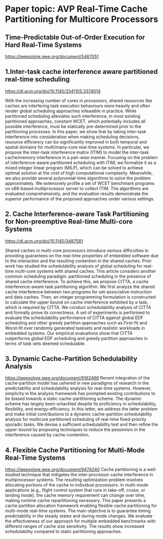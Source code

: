 # Paper topic:  AVP Real-Time Cache Partitioning for Multicore Processors

## Time-Predictable Out-of-Order Execution for Hard Real-Time Systems
https://ieeexplore.ieee.org/document/5467051

## 1.Inter-task cache interference aware partitioned real-time scheduling
https://dl.acm.org/doi/10.1145/3341105.3374014

With the increasing number of cores in processors, shared resources like caches are interfering task execution behaviours more heavily and often render global scheduling approaches infeasible in practice. While partitioned scheduling alleviates such interference, in most existing partitioned approaches, constant WCET, which potentially includes all possible interference, must be statically pre-determined prior to the partitioning processes. In this paper, we show that by taking inter-task interference into consideration when making scheduling decisions, resource efficiency can be significantly improved in both temporal and spatial domains for multi/many-core real-time systems. In particular, we propose the inter-task interference matrix (ITIM) to model the inter-task cache/memory interference in a pair-wise manner. Focusing on the problem of interference-aware partitioned scheduling with ITIM, we formalize it as a mixed integer linear program (MILP), which can be solved to achieve optimal solution at the cost of high computational complexity. Meanwhile, we also provide several polynomial-time algorithms to solve the problem approximately. We extensively profile a set of WCET benchmark programs on x86-based multiprocessor server to collect ITIM. The algorithms are evaluated comprehensively, and the evaluation results demonstrate the superior performance of the proposed approaches under various settings.


## 2. Cache Interference-aware Task Partitioning for Non-preemptive Real-time Multi-core Systems
https://dl.acm.org/doi/10.1145/3487581

Shared caches in multi-core processors introduce serious difficulties in providing guarantees on the real-time properties of embedded software due to the interaction and the resulting contention in the shared caches. Prior work has studied the schedulability analysis of global scheduling for real-time multi-core systems with shared caches. This article considers another common scheduling paradigm: partitioned scheduling in the presence of shared cache interference. To achieve this, we propose CITTA, a cache interference-aware task partitioning algorithm. We first analyze the shared cache interference between two programs for set-associative instruction and data caches. Then, an integer programming formulation is constructed to calculate the upper bound on cache interference exhibited by a task, which is required by CITTA. We conduct schedulability analysis of CITTA and formally prove its correctness. A set of experiments is performed to evaluate the schedulability performance of CITTA against global EDF scheduling and other greedy partition approaches such as First-fit and Worst-fit over randomly generated tasksets and realistic workloads in embedded systems. Our empirical evaluations show that CITTA outperforms global EDF scheduling and greedy partition approaches in terms of task sets deemed schedulable.

## 3. Dynamic Cache-Partition Schedulability Analysis
https://ieeexplore.ieee.org/document/9162466
Recent integration of the cache-partition model has ushered in new paradigms of research in the predictability and schedulability analysis for real-time systems. However, simplicity in the analysis framework has prompted existing contributions to be biased towards a static cache-partitioning scheme. The dynamic scheme has largely been untackled despite its proficiency in schedulability, flexibility, and energy-efficiency. In this letter, we address the latter problem and make initial contributions to a dynamic cache-partition schedulability analysis for multicore partitioned scheduling of real-time fixed-priority sporadic tasks. We devise a sufficient schedulability test and then refine the upper-bound by proposing techniques to reduce the pessimism in the interference caused by cache-contention.



## 4. Flexible Cache Partitioning for Multi-Mode Real-Time Systems
https://ieeexplore.ieee.org/document/9474240
Cache partitioning is a well-studied technique that mitigates the inter-processor cache interference in multiprocessor systems. The resulting optimization problem involves allocating portions of the cache to individual processors. In multi-mode applications (e.g., flight control system that runs in take-off, cruise, or landing mode), the cache memory requirement can change over time, making runtime cache repartitioning necessary. This paper presents a cache partition allocation framework enabling flexible cache partitioning for multi-mode real-time systems. The main objective is to guarantee timing predictability in the steady states and during mode changes. We evaluate the effectiveness of our approach for multiple embedded benchmarks with different ranges of cache size sensitivity. The results show increased schedulability compared to static partitioning approaches.


